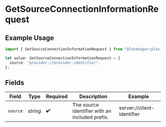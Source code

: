 # GetSourceConnectionInformationRequest

## Example Usage

```typescript
import { GetSourceConnectionInformationRequest } from "@lukehagar/plexjs/sdk/models/operations";

let value: GetSourceConnectionInformationRequest = {
  source: "provider://provider-identifier",
};
```

## Fields

| Field                                          | Type                                           | Required                                       | Description                                    | Example                                        |
| ---------------------------------------------- | ---------------------------------------------- | ---------------------------------------------- | ---------------------------------------------- | ---------------------------------------------- |
| `source`                                       | *string*                                       | :heavy_check_mark:                             | The source identifier with an included prefix. | server://client-identifier                     |